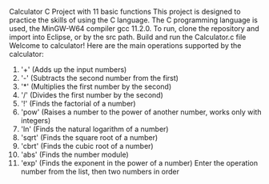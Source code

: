 Calculator C Project with 11 basic functions
This project is designed to practice the skills of using the C language.
The C programming language is used, the MinGW-W64 compiler gcc 11.2.0.
To run, clone the repository and import into Eclipse, or by the src path. Build and run the Calculator.c file
Welcome to calculator!
Here are the main operations supported by the calculator:
1. '+'    	(Adds up the input numbers)
2. '-'   	  (Subtracts the second number from the first)
3. '*'    	(Multiplies the first number by the second)
4. '/'    	(Divides the first number by the second)
5. '!'    	(Finds the factorial of a number)
6. 'pow'    (Raises a number to the power of another number, works only with integers)
7. 'ln'		  (Finds the natural logarithm of a number)
8. 'sqrt'	  (Finds the square root of a number)
9. 'cbrt'	  (Finds the cubic root of a number)
10. 'abs'	  (Finds the number module)
11. 'exp'	  (Finds the exponent in the power of a number)
Enter the operation number from the list, then two numbers in order


